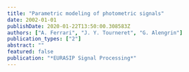 ```yaml
---
title: "Parametric modeling of photometric signals"
date: 2002-01-01
publishDate: 2020-01-22T13:50:00.308583Z
authors: ["A. Ferrari", "J. Y. Tourneret", "G. Alengrin"]
publication_types: ["2"]
abstract: ""
featured: false
publication: "*EURASIP Signal Processing*"
---
```


